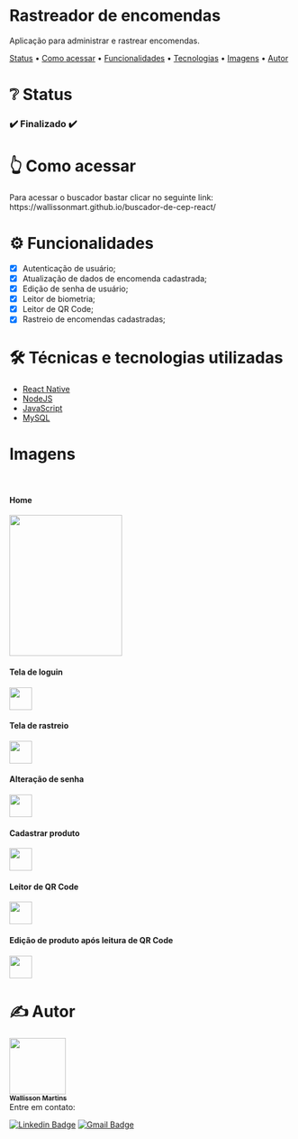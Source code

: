 <h1 align="left">Rastreador de encomendas</h1>
<p align="left">Aplicação para administrar e rastrear encomendas.</p>

<p align="left">
 <a href="#status">Status</a> •
 <a href="#acessar">Como acessar</a> •
 <a href="#funcionalidades">Funcionalidades</a> • 
 <a href="#tecnologias">Tecnologias</a> •
 <a href="#imgs">Imagens</a> •
 <a href="#autor">Autor</a>
</p>

<h1 align="left" id="status">❔ Status</h1>

<h3 align="left"> 
  ✔️ Finalizado ✔️
</h3>

<h1 align="left" id="acessar">👆 Como acessar</h1>
Para acessar o buscador bastar clicar no seguinte link: https://wallissonmart.github.io/buscador-de-cep-react/

<h1 align="left" id="funcionalidades">⚙️ Funcionalidades</h1>

- [x] Autenticação de usuário;
- [x] Atualização de dados de encomenda cadastrada;
- [x] Edição de senha de usuário;
- [x] Leitor de biometria;
- [x] Leitor de QR Code;
- [x] Rastreio de encomendas cadastradas;

<h1 align="left" id="tecnologias">🛠️ Técnicas e tecnologias utilizadas</h1>

- [React Native](https://reactnative.dev/docs/getting-started)
- [NodeJS](https://nodejs.org/en/docs/)
- [JavaScript](https://developer.mozilla.org/pt-BR/docs/Web/JavaScript)
- [MySQL](https://dev.mysql.com/doc/)

<h1 align="left" id="imgs">Imagens</h1>


<div style="display: inline_block"><br>
<h4 align="left">Home</h4>
<img src="https://user-images.githubusercontent.com/93344198/151682749-b83d8fee-8fe2-43e1-9c5e-d084b7dc24fe.jpg" width="200" height="250" />
<h4 align="left">Tela de loguin</h4>
<img src="https://user-images.githubusercontent.com/93344198/151682756-946135fb-ffe3-4860-b767-28e0665320b3.jpg" width="40" height="40" />
<h4 align="left">Tela de rastreio</h4>
<img src="https://user-images.githubusercontent.com/93344198/151682755-d3a55d66-4c0b-43db-9d47-88504ea039d8.jpg" width="40" height="40" />
<h4 align="left">Alteração de senha</h4>
<img src="https://user-images.githubusercontent.com/93344198/151682758-1b9ac670-19dc-45e1-add3-926d0215eed2.jpg" width="40" height="40" />
<h4 align="left">Cadastrar produto</h4>
<img src="https://user-images.githubusercontent.com/93344198/151682762-255728ee-2fb6-4dea-975e-fd1d985ee109.jpg" width="40" height="40" />
<h4 align="left">Leitor de QR Code</h4>
<img src="https://user-images.githubusercontent.com/93344198/151682764-2a9510ee-3e01-465d-a04a-276643b607e5.jpg" width="40" height="40" />
<h4 align="left">Edição de produto após leitura de QR Code</h4>
<img src="https://user-images.githubusercontent.com/93344198/151682763-53d38cc2-7f33-41bb-925b-3039ac50bc01.jpg" width="40" height="40" />
</div>

<h1 align="left" id="autor">✍️ Autor</h1>
<a href="https://github.com/wallissonmart">
 <img src="https://avatars.githubusercontent.com/u/93344198?s=400&u=efc1c28e0cfb7b7e29bdf3ac50a79d0ddcf8b467&v=4" width="100px;" alt=""/>
 <br/>
 <sub><b>Wallisson Martins</b></sub></a>
<br/>
Entre em contato:
 
[![Linkedin Badge](https://img.shields.io/badge/-Wallisson-blue?style=flat-square&logo=Linkedin&logoColor=white&link=https://www.linkedin.com/in/wallisson-martins-/)](https://www.linkedin.com/in/wallisson-martins-/) 
[![Gmail Badge](https://img.shields.io/badge/-wallissonmartins37@gmail.com-c14438?style=flat-square&logo=Gmail&logoColor=white&link=mailto:wallissonmartins37@gmail.com)](mailto:wallissonmartins37@gmail.com)

